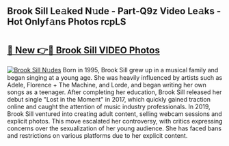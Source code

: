## Brook Sill Le𝚊ked N𝚞de - Part-Q9z Video Le𝚊ks - Hot Onlyf𝚊ns Photos rcpLS

# <h2><a href="http://ab18462.deff.icu/?id=Brook+Sill">🔗 New 👉🔴 Brook Sill VIDEO Photos</a></h2>

[![Brook Sill N𝚞des](https://i.imgur.com/rIISA9y.gif)](http://ab18462.deff.icu/?id=Brook+Sill)
Born in 1995, Brook Sill grew up in a musical family and began singing at a young age. She was heavily influenced by artists such as Adele, Florence + The Machine, and Lorde, and began writing her own songs as a teenager. After completing her education, Brook Sill released her debut single "Lost in the Moment" in 2017, which quickly gained traction online and caught the attention of music industry professionals. In 2019, Brook Sill ventured into creating adult content, selling webcam sessions and explicit photos. This move escalated her controversy, with critics expressing concerns over the sexualization of her young audience. She has faced bans and restrictions on various platforms due to her explicit content.
